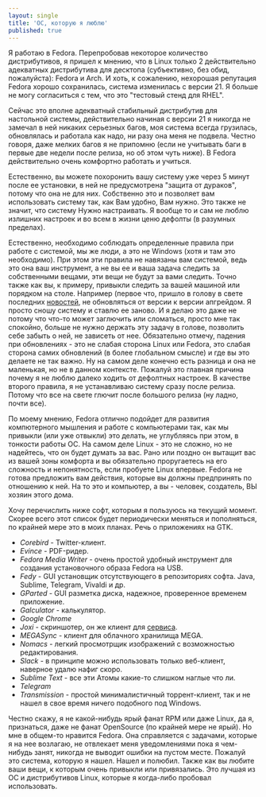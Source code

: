```yaml
---
layout: single
title: 'ОС, которую я люблю'
published: true
---
```


Я работаю в Fedora. Перепробовав некоторое количество дистрибутивов, я пришел к мнению, что в Linux только 2 действительно адекватных дистрибутива для десктопа (субъективно, без обид, пожалуйста): Fedora и Arch. И хоть, к сожалению, нехорошая репутация Fedora хорошо сохранилась, система изменилась с версии 21. Я больше не могу согласиться с тем, что это "тестовый стенд для RHEL".  

Сейчас это вполне адекватный стабильный дистрибутив для настольной системы, действительно начиная с версии 21 я никогда не замечал в ней никаких серьезных багов, моя система всегда грузилась, обновлялась и работала как надо, ни разу она меня не подвела. Честно говоря, даже мелких багов я не припомню (если не учитывать баги в первые две недели после релиза, но об этом чуть ниже). В Fedora действительно очень комфортно работать и учиться.

Естественно, вы можете похоронить вашу систему уже через 5 минут после ее установки, в ней не предусмотрена "защита от дураков", потому что она не для них. Собственно это и позволяет вам использовать систему так, как Вам удобно, Вам нужно. Это также не значит, что систему Нужно настраивать. Я вообще то и сам не люблю излишних настроек и во всем в жизни ценю дефолты (в разумных пределах).  

Естественно, необходимо соблюдать определенные правила при работе с системой, мы же люди, а это не Windows (хотя и там это необходимо). При этом эти правила не навязаны вам системой, ведь это она ваш инструмент, а не вы ее и ваша задача следить за собственными вещами, эти вещи не будут за вами следить. Точно также как вы, к примеру, привыкли следить за вашей машиной или порядком на столе. Например (первое что,  пришло в голову в свете последних [новостей](https://www.opennet.ru/opennews/art.shtml?num=45541), не обновляться от версии к версии апгрейдом. Я просто сношу систему и ставлю ее заново. И я делаю это даже не потому что что-то может заглючить или сломаться, просто мне так спокойно, больше не нужно держать эту задачу в голове, позволить себе забыть о ней, не зависеть от нее. Обязательно отмечу, падения при обновлениях - это не слабая сторона Linux или Fedora, это слабая сторона самих обновлений (в более глобальном смысле) и где вы это делаете не так важно. Ну на самом деле конечно есть разница и она не маленькая, но не в данном контексте. Пожалуй это главная причина почему я не люблю далеко ходить от дефолтных настроек. В качестве второго правила, я не устанавливаю систему сразу после релиза. Потому что все на свете глючит после большого релиза (ну ладно, почти все).

По моему мнению, Fedora отлично подойдет для развития компютерного мышления и работе с компьютерами так, как мы привыкли (или уже отвыкли) это делать, не углубляясь при этом, в тонкости работы ОС. На самом деле Linux - это не сложно, но не надейтесь, что он будет думать за вас. Рано или поздно он вытащит вас из вашей зоны комфорта и вы обязательно проругаетесь на его сложность и непонятность, если пробуете Linux впервые. Fedora не готова предложить вам действия, которые вы должны предпринять по отношению к ней. На то это и компьютер, а вы - человек, создатель, ВЫ хозяин этого дома.

Хочу перечислить ниже софт, которым я пользуюсь на текущий момент. Скорее всего этот список будет периодически меняться и пополняться, по крайней мере это в моих планах. Речь о приложениях на GTK.

- _Corebird_ - Twitter-клиент.
- _Evince_ - PDF-ридер.
- _Fedora Media Writer_ - очень простой удобный инструмент для создания установочного образа Fedora на USB.
- _Fedy_ - GUI установщик отсутствующего в репозиториях софта. Java, Sublime, Telegram, Vivaldi и др.
- _GParted_ - GUI разметка диска, надежное, проверенное временем приложение.
- _Galculator_ - калькулятор.
- _Google Chrome_
- _Joxi_ - скриншотер, он же клиент для [сервиса](https://joxi.net/).
- _MEGASync_ - клиент для облачного хранилища MEGA.
- _Nomacs_ - легкий просмотрщик изображений с возможностью редактирования.
- _Slack_ - в принципе можно использовать только веб-клиент, наверное удалю нафиг скоро.
- _Sublime Text_ - все эти Атомы какие-то слишком наглые что ли.
- _Telegram_
- _Transmission_ - простой минималистичный торрент-клиент, так и не нашел в свое время ничего подобного под Windows.

Честно скажу, я не какой-нибудь ярый фанат RPM или даже Linux, да я, признаться, даже не фанат OpenSource (по крайней мере не ярый). Но мне в общем-то нравится Fedora. Она справляется с задачами, которые я на нее возлагаю, не отвлекает меня уведомлениями пока я чем-нибудь занят, никогда не выводит ошибки на пустом месте. Пожалуй это система, которую я нашел. Нашел и полюбил. Также как вы любите ваши вещи, к которым очень привыкли или привязались. Это лучшая из ОС и дистрибутивов Linux, которые я когда-либо пробовал использовать.
